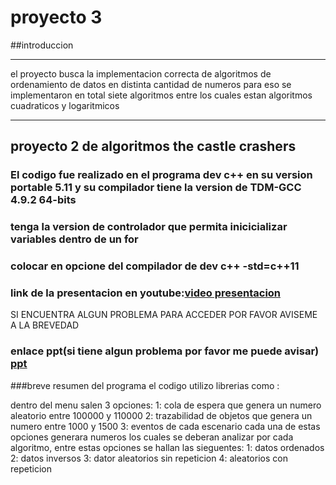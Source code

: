 # proyecto 3
##introduccion
____________________________________________________________________________________________________________________
el proyecto busca la implementacion correcta de algoritmos de ordenamiento de datos en distinta cantidad de numeros
para eso se implementaron en total siete algoritmos entre los cuales estan algoritmos cuadraticos y logaritmicos
____________________________________________________________________________________________________________________

## proyecto 2 de algoritmos the castle crashers
### El codigo fue realizado en el programa dev c++ en su version portable 5.11 y su compilador tiene la version de TDM-GCC 4.9.2 64-bits
### tenga la version de controlador que permita inicicializar variables dentro de un for
### colocar en opcione del compilador de dev c++ -std=c++11
### link de la presentacion en youtube:[video presentacion]()
SI ENCUENTRA ALGUN PROBLEMA PARA ACCEDER POR FAVOR AVISEME A LA BREVEDAD
### enlace ppt(si tiene algun problema por favor me puede avisar) [ppt](https://drive.google.com/drive/folders/1dmS7IhagkxSen8aac-RQlxKW10hyMRRX?usp=sharing)

###breve resumen del programa
el codigo utilizo librerias como  :




dentro del menu salen 3 opciones:
1: cola de espera que genera un numero aleatorio entre 100000 y 110000
2: trazabilidad de objetos que genera un numero entre 1000 y 1500
3: eventos de cada escenario
cada una de estas opciones generara numeros los cuales se deberan analizar por cada algoritmo, entre estas opciones se hallan las sieguentes:
1: datos ordenados
2: datos inversos
3: dator aleatorios sin repeticion
4: aleatorios con repeticion
